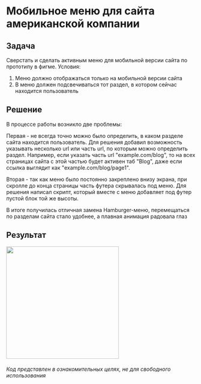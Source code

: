 # Мобильное меню для сайта американской компании
## Задача
Сверстать и сделать активным меню для мобильной версии сайта по прототипу в фигме. Условия:

1) Меню должно отображаться только на мобильной версии сайта
2) В меню должен подсвечиваться тот раздел, в котором сейчас находится пользователь

## Решение
В процессе работы возникло две проблемы:

Первая - не всегда точно можно было определить, в каком разделе сайта находится пользователь. Для решения добавил возможность указывать несколько url или часть url, по которым можно определить раздел. Например, если указать часть url "example.com/blog", то на всех страницах сайта с этой частью будет активен таб "Blog", даже если ссылка выглядит как "example.com/blog/page1".

Вторая - так как меню было постоянно закреплено внизу экрана, при скролле до конца страницы часть футера скрывалась под меню. Для решения написал скрипт, который вместе с меню добавляет под футер пустой блок той же высоты.

В итоге получилась отличная замена Hamburger-меню, перемещаться по разделам сайта стало удобнее, а плавная анимация радовала глаз

## Результат
<img src="https://github.com/geo-tarasov/mobile-menu/assets/88404017/a0f293da-aa8e-4af3-af47-ce117c1a50c4" width="300">

###### Код представлен в ознакомительных целях, не для свободного использования
